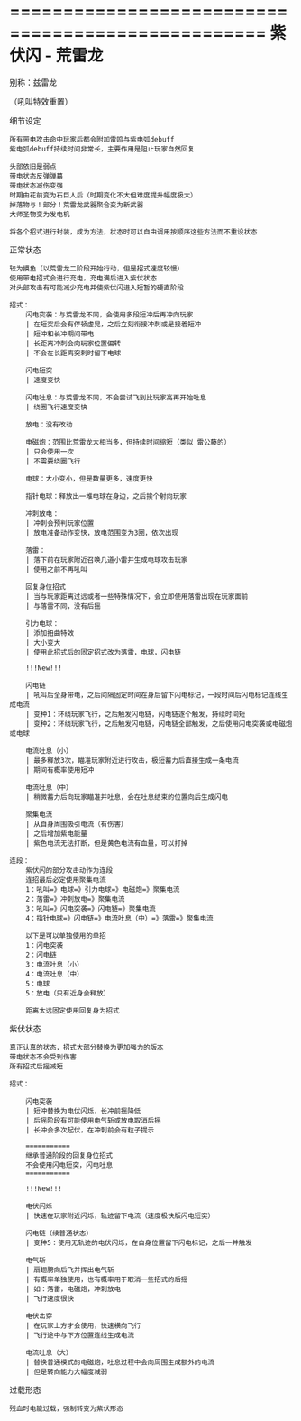 ==================================================
				  紫伏闪 - 荒雷龙
==================================================

  别称：兹雷龙

（吼叫特效重置）

细节设定
	
	所有带电攻击命中玩家后都会附加雷鸣与紫电弧debuff
	紫电弧debuff持续时间非常长，主要作用是阻止玩家自然回复

	头部依旧是弱点
	带电状态反弹弹幕
	带电状态减伤变强
	时期由花前变为石巨人后（时期变化不大但难度提升幅度极大）
	掉落物与！部分！荒雷龙武器聚合变为新武器
	大师圣物变为发电机

	将各个招式进行封装，成为方法，状态时可以自由调用按顺序这些方法而不重设状态

正常状态

	较为摸鱼（以荒雷龙二阶段开始行动，但是招式速度较慢）
	使用带电招式会进行充电，充电满后进入紫伏状态
	对头部攻击有可能减少充电并使紫伏闪进入短暂的硬直阶段

	招式：
		闪电突袭：与荒雷龙不同，会使用多段短冲后再冲向玩家
		| 在短突后会有停顿虚晃，之后立刻衔接冲刺或是接着短冲
		| 短冲和长冲期间带电
		| 长距离冲刺会向玩家位置偏转
		| 不会在长距离突刺时留下电球

		闪电短突
		| 速度变快
		 
		闪电吐息：与荒雷龙不同，不会尝试飞到比玩家高再开始吐息
		| 绕圈飞行速度变快

		放电：没有改动

		电磁炮：范围比荒雷龙大相当多，但持续时间缩短（类似 雷公藤的）
		| 只会使用一次
		| 不需要绕圈飞行

		电球：大小变小，但是数量更多，速度更快

		指针电球：释放出一堆电球在身边，之后挨个射向玩家

		冲刺放电：
		| 冲刺会预判玩家位置
		| 放电准备动作变快，放电范围变为3圈，依次出现

		落雷：
		| 落下前在玩家附近召唤几道小雷并生成电球攻击玩家
		| 使用之前不再吼叫

		回复身位招式
		| 当与玩家距离过远或者一些特殊情况下，会立即使用落雷出现在玩家面前
		| 与落雷不同，没有后摇

		引力电球：
		| 添加扭曲特效
		| 大小变大
		| 使用此招式后的固定招式改为落雷，电球，闪电链

		!!!New!!!

		闪电链
		| 吼叫后全身带电，之后间隔固定时间在身后留下闪电标记，一段时间后闪电标记连线生成电流
		| 变种1：环绕玩家飞行，之后触发闪电链，闪电链逐个触发，持续时间短
		| 变种2：环绕玩家飞行，之后触发闪电链，闪电链全部触发，之后使用闪电突袭或电磁炮或电球

		电流吐息（小）
		| 最多释放3次，瞄准玩家附近进行攻击，极短蓄力后直接生成一条电流
		| 期间有概率使用短冲

		电流吐息（中）
		| 稍微蓄力后向玩家瞄准并吐息，会在吐息结束的位置向后生成闪电

		聚集电流
		| 从自身周围吸引电流（有伤害）
		| 之后增加紫电能量
		| 紫色电流无法打断，但是黄色电流有血量，可以打掉

	连段：
		紫伏闪的部分攻击动作为连段
		连招最后必定使用聚集电流
		1：吼叫=》电球=》引力电球=》电磁炮=》聚集电流
		2：落雷=》冲刺放电=》聚集电流
		3：吼叫=》闪电突袭=》闪电链=》聚集电流
		4：指针电球=》闪电链=》电流吐息（中）=》落雷=》聚集电流

		以下是可以单独使用的单招
		1：闪电突袭
		2：闪电链
		3：电流吐息（小）
		4：电流吐息（中）
		5：电球
		5：放电（只有近身会释放）

		距离太远固定使用回复身为招式
紫伏状态

	真正认真的状态，招式大部分替换为更加强力的版本
	带电状态不会受到伤害
	所有招式后摇减短

	招式：

		闪电突袭
		| 短冲替换为电伏闪烁，长冲前摇降低
		| 后摇阶段有可能使用电气斩或放电取消后摇
		| 长冲会多次起伏，在冲刺前会有粒子提示

		===========
		继承普通阶段的回复身位招式
		不会使用闪电短突，闪电吐息
		===========

		!!!New!!!

		电伏闪烁
		| 快速在玩家附近闪烁，轨迹留下电流（速度极快版闪电短突）

		闪电链（续普通状态）
		| 变种5：使用无轨迹的电伏闪烁，在自身位置留下闪电标记，之后一并触发

		电气斩
		| 扇翅膀向后飞并挥出电气斩
		| 有概率单独使用，也有概率用于取消一些招式的后摇
		| 如：落雷，电磁炮，冲刺放电
		| 飞行速度很快

		电伏击穿
		| 在玩家上方才会使用，快速横向飞行
		| 飞行途中与下方位置连线生成电流

		电流吐息（大）
		| 替换普通模式的电磁炮，吐息过程中会向周围生成额外的电流
		| 但是转向能力大幅度减弱

过载形态

	残血时电能过载，强制转变为紫伏形态